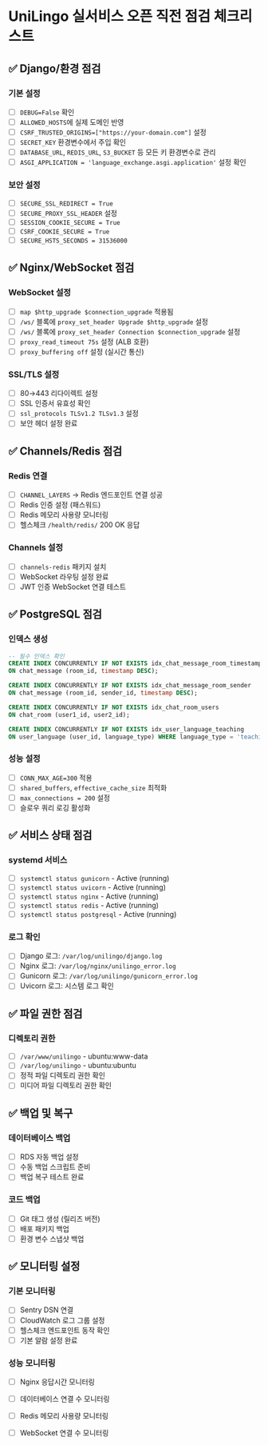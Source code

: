 # UniLingo 실서비스 오픈 직전 점검 체크리스트

## ✅ Django/환경 점검

### 기본 설정

- [ ] `DEBUG=False` 확인
- [ ] `ALLOWED_HOSTS`에 실제 도메인 반영
- [ ] `CSRF_TRUSTED_ORIGINS=["https://your-domain.com"]` 설정
- [ ] `SECRET_KEY` 환경변수에서 주입 확인
- [ ] `DATABASE_URL`, `REDIS_URL`, `S3_BUCKET` 등 모든 키 환경변수로 관리
- [ ] `ASGI_APPLICATION = 'language_exchange.asgi.application'` 설정 확인

### 보안 설정

- [ ] `SECURE_SSL_REDIRECT = True`
- [ ] `SECURE_PROXY_SSL_HEADER` 설정
- [ ] `SESSION_COOKIE_SECURE = True`
- [ ] `CSRF_COOKIE_SECURE = True`
- [ ] `SECURE_HSTS_SECONDS = 31536000`

## ✅ Nginx/WebSocket 점검

### WebSocket 설정

- [ ] `map $http_upgrade $connection_upgrade` 적용됨
- [ ] `/ws/` 블록에 `proxy_set_header Upgrade $http_upgrade` 설정
- [ ] `/ws/` 블록에 `proxy_set_header Connection $connection_upgrade` 설정
- [ ] `proxy_read_timeout 75s` 설정 (ALB 호환)
- [ ] `proxy_buffering off` 설정 (실시간 통신)

### SSL/TLS 설정

- [ ] 80→443 리다이렉트 설정
- [ ] SSL 인증서 유효성 확인
- [ ] `ssl_protocols TLSv1.2 TLSv1.3` 설정
- [ ] 보안 헤더 설정 완료

## ✅ Channels/Redis 점검

### Redis 연결

- [ ] `CHANNEL_LAYERS` → Redis 엔드포인트 연결 성공
- [ ] Redis 인증 설정 (패스워드)
- [ ] Redis 메모리 사용량 모니터링
- [ ] 헬스체크 `/health/redis/` 200 OK 응답

### Channels 설정

- [ ] `channels-redis` 패키지 설치
- [ ] WebSocket 라우팅 설정 완료
- [ ] JWT 인증 WebSocket 연결 테스트

## ✅ PostgreSQL 점검

### 인덱스 생성

```sql
-- 필수 인덱스 확인
CREATE INDEX CONCURRENTLY IF NOT EXISTS idx_chat_message_room_timestamp
ON chat_message (room_id, timestamp DESC);

CREATE INDEX CONCURRENTLY IF NOT EXISTS idx_chat_message_room_sender
ON chat_message (room_id, sender_id, timestamp DESC);

CREATE INDEX CONCURRENTLY IF NOT EXISTS idx_chat_room_users
ON chat_room (user1_id, user2_id);

CREATE INDEX CONCURRENTLY IF NOT EXISTS idx_user_language_teaching
ON user_language (user_id, language_type) WHERE language_type = 'teaching';
```

### 성능 설정

- [ ] `CONN_MAX_AGE=300` 적용
- [ ] `shared_buffers`, `effective_cache_size` 최적화
- [ ] `max_connections = 200` 설정
- [ ] 슬로우 쿼리 로깅 활성화

## ✅ 서비스 상태 점검

### systemd 서비스

- [ ] `systemctl status gunicorn` - Active (running)
- [ ] `systemctl status uvicorn` - Active (running)
- [ ] `systemctl status nginx` - Active (running)
- [ ] `systemctl status redis` - Active (running)
- [ ] `systemctl status postgresql` - Active (running)

### 로그 확인

- [ ] Django 로그: `/var/log/unilingo/django.log`
- [ ] Nginx 로그: `/var/log/nginx/unilingo_error.log`
- [ ] Gunicorn 로그: `/var/log/unilingo/gunicorn_error.log`
- [ ] Uvicorn 로그: 시스템 로그 확인

## ✅ 파일 권한 점검

### 디렉토리 권한

- [ ] `/var/www/unilingo` - ubuntu:www-data
- [ ] `/var/log/unilingo` - ubuntu:ubuntu
- [ ] 정적 파일 디렉토리 권한 확인
- [ ] 미디어 파일 디렉토리 권한 확인

## ✅ 백업 및 복구

### 데이터베이스 백업

- [ ] RDS 자동 백업 설정
- [ ] 수동 백업 스크립트 준비
- [ ] 백업 복구 테스트 완료

### 코드 백업

- [ ] Git 태그 생성 (릴리즈 버전)
- [ ] 배포 패키지 백업
- [ ] 환경 변수 스냅샷 백업

## ✅ 모니터링 설정

### 기본 모니터링

- [ ] Sentry DSN 연결
- [ ] CloudWatch 로그 그룹 설정
- [ ] 헬스체크 엔드포인트 동작 확인
- [ ] 기본 알람 설정 완료

### 성능 모니터링

- [ ] Nginx 응답시간 모니터링
- [ ] 데이터베이스 연결 수 모니터링
- [ ] Redis 메모리 사용량 모니터링
- [ ] WebSocket 연결 수 모니터링


